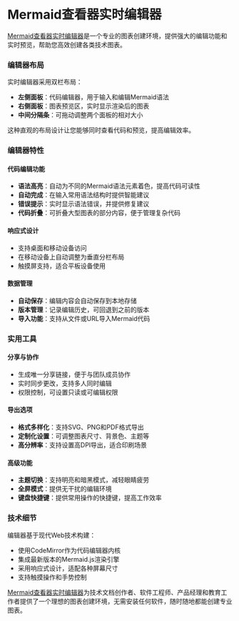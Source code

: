 # Mermaid查看器实时编辑器

[Mermaid查看器实时编辑器](https://mermaidviewer.com/editor)是一个专业的图表创建环境，提供强大的编辑功能和实时预览，帮助您高效创建各类技术图表。

### 编辑器布局

实时编辑器采用双栏布局：
- **左侧面板**：代码编辑器，用于输入和编辑Mermaid语法
- **右侧面板**：图表预览区，实时显示渲染后的图表
- **中间分隔条**：可拖动调整两个面板的相对大小

这种直观的布局设计让您能够同时查看代码和预览，提高编辑效率。

### 编辑器特性

#### 代码编辑功能
- **语法高亮**：自动为不同的Mermaid语法元素着色，提高代码可读性
- **自动完成**：在输入常用语法结构时提供智能建议
- **错误提示**：实时显示语法错误，并提供修复建议
- **代码折叠**：可折叠大型图表的部分内容，便于管理复杂代码

#### 响应式设计
- 支持桌面和移动设备访问
- 在移动设备上自动调整为垂直分栏布局
- 触摸屏支持，适合平板设备使用

#### 数据管理
- **自动保存**：编辑内容会自动保存到本地存储
- **版本管理**：记录编辑历史，可回退到之前的版本
- **导入功能**：支持从文件或URL导入Mermaid代码

### 实用工具

#### 分享与协作
- 生成唯一分享链接，便于与团队成员协作
- 实时同步更改，支持多人同时编辑
- 权限控制，可设置只读或可编辑权限

#### 导出选项
- **格式多样化**：支持SVG、PNG和PDF格式导出
- **定制化设置**：可调整图表尺寸、背景色、主题等
- **高分辨率**：支持设置高DPI导出，适合印刷场景

#### 高级功能
- **主题切换**：支持明亮和暗黑模式，减轻眼睛疲劳
- **全屏模式**：提供无干扰的编辑环境
- **键盘快捷键**：提供常用操作的快捷键，提高工作效率

### 技术细节

编辑器基于现代Web技术构建：
- 使用CodeMirror作为代码编辑器内核
- 集成最新版本的Mermaid.js渲染引擎
- 采用响应式设计，适配各种屏幕尺寸
- 支持触摸操作和手势控制

[Mermaid查看器实时编辑器](https://mermaidviewer.com/editor)为技术文档创作者、软件工程师、产品经理和教育工作者提供了一个理想的图表创建环境，无需安装任何软件，随时随地都能创建专业图表。 